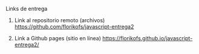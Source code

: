 Links de entrega

1. Link al repositorio remoto (archivos)
https://github.com/florikofs/javascript-entrega2

2. Link a Github pages (sitio en línea)
https://florikofs.github.io/javascript-entrega2/
